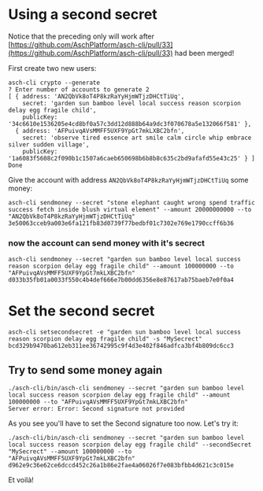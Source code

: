 # Using a second secret

Notice that the preceding only will work after [https://github.com/AschPlatform/asch-cli/pull/33](https://github.com/AschPlatform/asch-cli/pull/33) had been merged!

First create two new users:

```
asch-cli crypto --generate
? Enter number of accounts to generate 2
[ { address: 'AN2QbVk8oT4P8kzRaYyHjmWTjzDHCtTiUq',
    secret: 'garden sun bamboo level local success reason scorpion delay egg fragile child',
    publicKey: '34c6610e1536205e4cd8bf0a57c3dd12d888b64a9dc3f070678a5e132066f581' },
  { address: 'AFPuivqAVsMMFF5UXF9YpGt7mkLXBC2bfn',
    secret: 'observe tired essence art smile calm circle whip embrace silver sudden village',
    publicKey: '1a6083f5608c2f090b1c1507a6caeb650698b6b8b8c635c2bd9afafd55e43c25' } ]
Done
```
Give the account with address `AN2QbVk8oT4P8kzRaYyHjmWTjzDHCtTiUq` some money:

```
asch-cli sendmoney --secret "stone elephant caught wrong spend traffic success fetch inside blush virtual element" --amount 20000000000 --to "AN2QbVk8oT4P8kzRaYyHjmWTjzDHCtTiUq"
3e50063cceb9a003e6fa121fb83d0739f77bedbf01c7302e769e1790ccff6b36
```
### now the account can send money with it's secrect
```
asch-cli sendmoney --secret "garden sun bamboo level local success reason scorpion delay egg fragile child" --amount 100000000 --to "AFPuivqAVsMMFF5UXF9YpGt7mkLXBC2bfn"
d033b35fb01a0033f550c4b4def666e7b00dd6356e8e87617ab75baeb7e0f0a4
```

# Set the second secret
```
asch-cli setsecondsecret -e "garden sun bamboo level local success reason scorpion delay egg fragile child" -s "MySecrect"
bcd329b9470ba612eb311ee36742995c9f4d3e402f846adfca3bf4b809dc6cc3
```

## Try to send some money again
```
./asch-cli/bin/asch-cli sendmoney --secret "garden sun bamboo level local success reason scorpion delay egg fragile child" --amount 100000000 --to "AFPuivqAVsMMFF5UXF9YpGt7mkLXBC2bfn"
Server error: Error: Second signature not provided
```
As you see you'll have to set the Second signature too now. Let's try it:

```
./asch-cli/bin/asch-cli sendmoney --secret "garden sun bamboo level local success reason scorpion delay egg fragile child" --secondSecret "MySecrect" --amount 100000000 --to "AFPuivqAVsMMFF5UXF9YpGt7mkLXBC2bfn"
d962e9c36e62ce6dccd452c26a1b86e2fae4a06026f7e083bfbb4d621c3c015e
```

Et voilà!